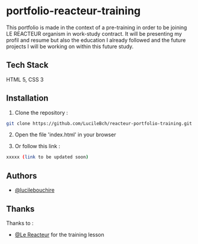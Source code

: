 # portfolio-reacteur-training

This portfolio is made in the context of a pre-training in order to be joining LE REACTEUR organism in work-study contract.
It will be presenting my profil and resume but also the education I already followed and the future projects I will be working on within this future study.

## Tech Stack

HTML 5, CSS 3


## Installation

1. Clone the repository :

```bash
git clone https://github.com/LucileBch/reacteur-portfolio-training.git
```
2. Open the file 'index.html' in your browser

3. Or follow this link :
```bash
xxxxx (link to be updated soon)
```


## Authors

- [@lucilebouchire](https://github.com/LucileBch)

## Thanks

Thanks to :
- [@Le Reacteur](https://github.com/lereacteur)
for the training lesson
